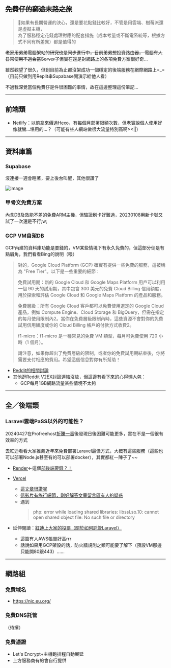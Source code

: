 ## ~~免費仔的窮途末路之旅~~
>💭如果有長期營運的決心，還是要花點錢比較好，不管是用雲端、樹莓派還是虛擬主機，<br>為了服務穩定花錢處理對應的配套措施（成本考量或不斷電系統等，根據方式不同有所差異）都是值得的

~~老家用弟弟電腦架站的研究也是同步進行中，目前弟弟想投資路由器， 電腦有人日常使用不適合當Server了~~但實在還是對網路上的各項免費方案很好奇...

雖然觀望了很久，但到目前為止都沒架成功一個穩定的後端服務在網際網路上=_=（目前只做到用Replit串Supabase開演示給他人看）

不過我深覺當個免費仔是件很困難的事情，故在這邊整理這份筆記...

***
## 前端類
- Netlify：以前拿來價過Hexo，有每個月部署限額次數，但老實說個人使用好像就蠻...堪用的...？（可能有些人網站做很大流量特別高啊><||）

***
## 資料庫篇
### Supabase
沒連接一週會睡著，要上後台叫醒，其他很讚了

![image](https://github.com/x200706/Free-to-play-Adventure/assets/99391710/94674fe6-9eae-4595-8a7d-6e9ab4289649)

### 甲骨文免費方案
內含DB及效能不差的免費ARM主機，但驗證刷卡好難過，20230108用新卡號又試了一次還是不行;w;

### GCP VM自架DB
GCP內建的資料庫功能是要錢的，VM某些情境下有永久免費的，但這部分倒是有點眉角，我們看看Bing的說明（喂）
>對的，Google Cloud Platform (GCP) 確實有提供一些免費的服務，這被稱為 "Free Tier"。以下是一些重要的細節：
>
>免費試用期：新的 Google Cloud 和 Google Maps Platform 用戶可以利用一個 90 天的試用期，其中包含 300 美元的免費 Cloud Billing 信用額度，用於探索和評估 Google Cloud 和 Google Maps Platform 的產品和服務。
>
>免費層級：所有 Google Cloud 客戶都可以免費使用選定的 Google Cloud 產品，例如 Compute Engine、Cloud Storage 和 BigQuery，但需在指定的每月使用限制內2。當你在免費層級限制內時，這些資源不會對你的免費試用信用額度或你的 Cloud Billing 帳戶的付款方式收費2。
>
>f1-micro：f1-micro 是一種常見的免費 VM 類型，每月可免費使用 720 小時（1 個月）。
>
>請注意，如果你超出了免費層級的限制，或者你的免費試用期結束後，你將需要支付相應的費用。希望這個信息對你有所幫助！

- [Reddit的相關討論](https://www.reddit.com/r/googlecloud/comments/jocln7/is_google_compute_engine_free_tier_really_free/)
- 其他逛Reddit V2EX討論連結沒放，但這邊有看下來的心得~~懶人包~~：
  - GCP每月1GB網路流量某些情境不太夠

***
## 全／後端類
### Laravel雲端PaSS以外的可能性？
20240427在Profreehost[折騰一番](https://x200706.bearblog.dev/composer-install/)後發現日後困難可能更多，實在不是一個很有效率的方式

去紅迪看看大家推薦近年來免費部署Laravel最佳方式，大概有這些服務（這些也可以部署Node.js甚至有的可以部署docker），其實都紅一陣子了~~
- [Render](https://render.com/)<-這個[部後端要錢？！](https://ithelp.ithome.com.tw/articles/10255630)
- [Vercel](https://vercel.com/)
  - [這文章很讚呢](https://dev.to/kenean50/free-serverless-laravel-deployment-1e9n)
  - [這影片有施行細節，剛好解答文章留言區有人的疑惑](https://www.youtube.com/watch?v=dERa0R2zLqc&t=1s)
  - 遇到
    >php: error while loading shared libraries: libssl.so.10: cannot open shared object file: No such file or directory

- 延伸閱讀：[紅迪上大家的投票（關於如何託管Laravel）](https://www.reddit.com/r/laravel/comments/xyphv9/how_do_you_host_laravel_app/)
  - 這篇有人AWS帳單好高rrr
  - 話說如果用GCP架設的話，防火牆規則之類可能要了解下（預設VM那邊只能開80跟443）......

***
## 網路組
### 免費域名
- <https://nic.eu.org/>

### 免費DNS託管
（待撰）

### 免費憑證
- Let's Encrypt+主機跑排程自動展延
- 上方服務商有的會自行提供

